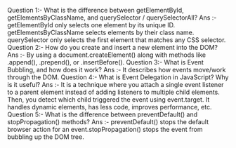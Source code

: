 Question 1:- What is the difference between getElementById, getElementsByClassName, and querySelector / querySelectorAll?
Ans :- getElementById only selects one element by its unique ID. getElementsByClassName selects elements by their class name. querySelector only selects the first element that matches any CSS selector.
Question 2:- How do you create and insert a new element into the DOM?
Ans :- By using a document.createElement() along with methods like .append(), .prepend(), or .insertBefore().
Question 3:- What is Event Bubbling, and how does it work?
Ans :- It describes how events move/work through the DOM.
Question 4:- What is Event Delegation in JavaScript? Why is it useful?
Ans :- It is a technique where you attach a single event listener to a parent element instead of adding listeners to multiple child elements. Then, you detect which child triggered the event using event.target. It handles dynamic elements, has less code, improves performance, etc.
Question 5:- What is the difference between preventDefault() and stopPropagation() methods?
Ans :- preventDefault() stops the default browser action for an event.stopPropagation() stops the event from bubbling up the DOM tree.
